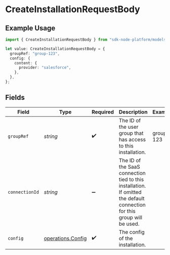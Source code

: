 # CreateInstallationRequestBody

## Example Usage

```typescript
import { CreateInstallationRequestBody } from "sdk-node-platform/models/operations";

let value: CreateInstallationRequestBody = {
  groupRef: "group-123",
  config: {
    content: {
      provider: "salesforce",
    },
  },
};
```

## Fields

| Field                                                                                                                   | Type                                                                                                                    | Required                                                                                                                | Description                                                                                                             | Example                                                                                                                 |
| ----------------------------------------------------------------------------------------------------------------------- | ----------------------------------------------------------------------------------------------------------------------- | ----------------------------------------------------------------------------------------------------------------------- | ----------------------------------------------------------------------------------------------------------------------- | ----------------------------------------------------------------------------------------------------------------------- |
| `groupRef`                                                                                                              | *string*                                                                                                                | :heavy_check_mark:                                                                                                      | The ID of the user group that has access to this installation.                                                          | group-123                                                                                                               |
| `connectionId`                                                                                                          | *string*                                                                                                                | :heavy_minus_sign:                                                                                                      | The ID of the SaaS connection tied to this installation. If omitted the default connection for this group will be used. |                                                                                                                         |
| `config`                                                                                                                | [operations.Config](../../models/operations/config.md)                                                                  | :heavy_check_mark:                                                                                                      | The config of the installation.                                                                                         |                                                                                                                         |